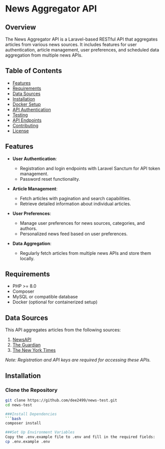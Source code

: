 # News Aggregator API

## Overview
The News Aggregator API is a Laravel-based RESTful API that aggregates articles from various news sources. It includes features for user authentication, article management, user preferences, and scheduled data aggregation from multiple news APIs.

## Table of Contents
- [Features](#features)
- [Requirements](#requirements)
- [Data Sources](#data-sources)
- [Installation](#installation)
- [Docker Setup](#docker-setup)
- [API Authentication](#api-authentication)
- [Testing](#testing)
- [API Endpoints](#api-endpoints)
- [Contributing](#contributing)
- [License](#license)

## Features
- **User Authentication**: 
  - Registration and login endpoints with Laravel Sanctum for API token management.
  - Password reset functionality.
  
- **Article Management**:
  - Fetch articles with pagination and search capabilities.
  - Retrieve detailed information about individual articles.
  
- **User Preferences**:
  - Manage user preferences for news sources, categories, and authors.
  - Personalized news feed based on user preferences.
  
- **Data Aggregation**:
  - Regularly fetch articles from multiple news APIs and store them locally.

## Requirements
- PHP >= 8.0
- Composer
- MySQL or compatible database
- Docker (optional for containerized setup)

## Data Sources
This API aggregates articles from the following sources:
1. [NewsAPI](https://newsapi.org)
2. [The Guardian](https://open-platform.theguardian.com/)
3. [The New York Times](https://developer.nytimes.com/)

*Note: Registration and API keys are required for accessing these APIs.*

## Installation
### Clone the Repository
```bash
git clone https://github.com/dee2499/news-test.git
cd news-test

###Install Dependencies
```bash
composer install

###Set Up Environment Variables
Copy the .env.example file to .env and fill in the required fields:
cp .env.example .env
